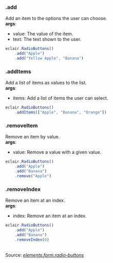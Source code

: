### .add
Add an item to the options the user can choose.
<br/>**args**:
- value: The value of the item.
- text: The text shown to the user.
```javascript
eclair.RadioButtons()
    .add("Apple")
    .add("Yellow Apple", "Banana")
```
### .addItems
Add a list of items as values to the list.
<br/>**args**:
- items: Add a list of items the user can select.
```javascript
eclair.RadioButtons()
    .addItems(["Apple", "Banana", "Orange"])
```
### .removeItem
Remove an item by value.
<br/>**args**:
- value: Remove a value with a given value.
```javascript
eclair.RadioButtons()
    .add("Apple")
    .add("Banana")
    .remove("Apple")
```
### .removeIndex
Remove an item at an index.
<br/>**args**:
- index: Remove an item at an index.
```javascript
eclair.RadioButtons()
    .add("Apple")
    .add("Banana")
    .removeIndex(0)
```

<br/>Source: [_elements.form.radio-buttons_](https://github.com/SamGarlick/Eclair/tree/main/src/elements/form/radio-buttons.js)